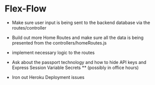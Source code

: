 # Flex-Flow


- Make sure user input is being sent to the backend database via the routes/controller

- Build out more Home Routes and make sure all the data is being presented from the controllers/homeRoutes.js

- implement necessary logic to the routes

- Ask about the passport technology and how to hide API keys and Express Session Variable Secrets ** (possibly in office hours)

- Iron out Heroku Deployment issues